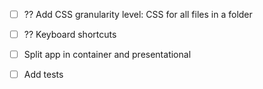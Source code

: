 - [ ] ?? Add CSS granularity level: CSS for all files in a folder
- [ ] ?? Keyboard shortcuts

- [ ] Split app in container and presentational
- [ ] Add tests